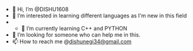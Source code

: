 - 👋 Hi, I’m @DISHU1608
- 👀 I’m interested in learning different languages as I'm new in this field
- - 🌱 I’m currently learning C++ and PYTHON
- 💞️ I’m looking for someone who can help me in this.
- 📫 How to reach me @dishunegi34@gmail.com

<!---
DISHU1608/DISHU1608 is a ✨ special ✨ repository because its `README.md` (this file) appears on your GitHub profile.
You can click the Preview link to take a look at your changes.
--->
